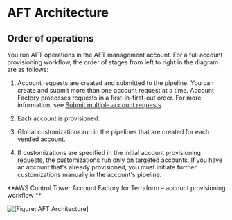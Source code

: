 # AFT Architecture<a name="aft-architecture"></a>

## Order of operations<a name="aft-operation"></a>

 You run AFT operations in the AFT management account\. For a full account provisioning workflow, the order of stages from left to right in the diagram are as follows: 

1.  Account requests are created and submitted to the pipeline\. You can create and submit more than one account request at a time\. Account Factory processes requests in a first\-in\-first\-out order\. For more information, see [Submit multiple account requests](https://docs.aws.amazon.com/controltower/latest/userguide/aft-multiple-account-requests.html)\. 

1.  Each account is provisioned\.  

1.  Global customizations run in the pipelines that are created for each vended account\. 

1.  If customizations are specified in the initial account provisioning requests, the customizations run only on targeted accounts\. If you have an account that's already provisioned, you must initiate further customizations manually in the account's pipeline\. 

**AWS Control Tower Account Factory for Terraform – account provisioning workflow **

![\[Figure: AFT Architecture\]](http://docs.aws.amazon.com/controltower/latest/userguide/images/high-level-aft-diagram.png)
